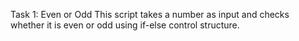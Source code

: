 Task 1: Even or Odd
This script takes a number as input and checks whether it is even or odd using if-else control structure.

